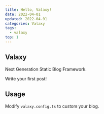 ```yaml
---
title: Hello, Valaxy!
date: 2022-04-01
updated: 2022-04-01
categories: Valaxy
tags:
  - valaxy
top: 1
---
```


## Valaxy

Next Generation Static Blog Framework.

Write your first post!

## Usage

Modify `valaxy.config.ts` to custom your blog.
